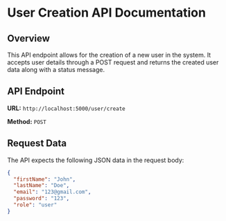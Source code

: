 # User Creation API Documentation

## Overview
This API endpoint allows for the creation of a new user in the system. It accepts user details through a POST request and returns the created user data along with a status message.

## API Endpoint
**URL:** `http://localhost:5000/user/create`

**Method:** `POST`

## Request Data

The API expects the following JSON data in the request body:

```json
{
  "firstName": "John",
  "lastName": "Doe",
  "email": "123@gmail.com",
  "password": "123",
  "role": "user"
}
